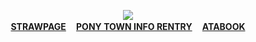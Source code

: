 
<div align="center">

![](https://komarev.com/ghpvc/?username=10shadows&label=HOSTILES:&color=orange&style=for-the-badge)
<br><b>[STRAWPAGE](https://postal2redux.straw.page/) ㅤ[PONY TOWN INFO RENTRY](https://rentry.co/angelofdarkness) ㅤ[ATABOOK](https://portal.atabook.org/)</b>

</div>
